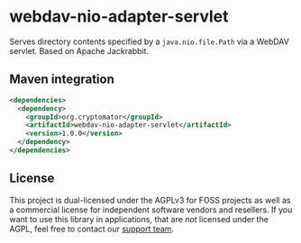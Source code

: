 # webdav-nio-adapter-servlet
Serves directory contents specified by a `java.nio.file.Path` via a WebDAV servlet. Based on Apache Jackrabbit.

## Maven integration

```xml
<dependencies>
  <dependency>
    <groupId>org.cryptomator</groupId>
    <artifactId>webdav-nio-adapter-servlet</artifactId>
    <version>1.0.0</version>
  </dependency>
</dependencies>
```

## License

This project is dual-licensed under the AGPLv3 for FOSS projects as well as a commercial license for independent software vendors and resellers. If you want to use this library in applications, that are *not* licensed under the AGPL, feel free to contact our [support team](https://cryptomator.org/help/).